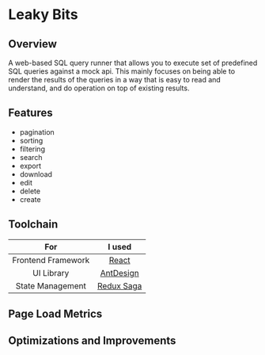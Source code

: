 # Leaky Bits

## Overview

A web-based SQL query runner that allows you to execute set of predefined SQL queries against a mock api.
This mainly focuses on being able to render the results of the queries in a way that is easy to read and understand, and
do operation on top of existing results.

## Features

- pagination
- sorting
- filtering
- search
- export
- download
- edit
- delete
- create

## Toolchain

|        For         |          I used                         |
|:------------------:|:---------------------------------------:|
| Frontend Framework |      [React](https://reactjs.org/)      |
|     UI Library     |     [AntDesign](https://ant.design)     |
|  State Management  | [Redux Saga](https://redux-saga.js.org) |

## Page Load Metrics

## Optimizations and Improvements
